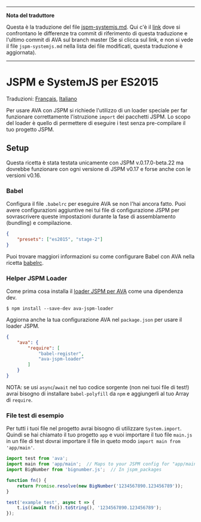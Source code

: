 ___
**Nota del traduttore**

Questa è la traduzione del file [jspm-systemjs.md](https://github.com/sindresorhus/ava/blob/master/docs/recipes/jspm-systemjs.md). Qui c'è il [link](https://github.com/avajs/ava/compare/c09462c3e515c41da8177a3d9ba5fb0f19759653...master#diff-e1128fe3361ff27e14e2ebec6c6ff362) dove si confrontano le differenze tra commit di riferimento di questa traduzione e l'ultimo commit di AVA sul branch master (Se si clicca sul link, e non si vede il file `jspm-systemjs.md` nella lista dei file modificati, questa traduzione è aggiornata).
___
# JSPM e SystemJS per ES2015

Traduzioni: [Français](https://github.com/avajs/ava-docs/blob/master/fr_FR/docs/recipes/jspm-systemjs.md), [Italiano](https://github.com/avajs/ava-docs/blob/master/it_IT/docs/recipes/jspm-systemjs.md)

Per usare AVA con JSPM si richiede l'utilizzo di un loader speciale per far funzionare correttamente l'istruzione `import` dei pacchetti JSPM. Lo scopo del loader è quello di permettere di eseguire i test senza pre-compilare il tuo progetto JSPM.

## Setup

Questa ricetta è stata testata unicamente con JSPM v.0.17.0-beta.22 ma dovrebbe funzionare con ogni versione di JSPM v0.17 e forse anche con le versioni v0.16.

### Babel

Configura il file `.babelrc` per eseguire AVA se non l'hai ancora fatto. Puoi avere configurazioni aggiuntive nei tui file di configurazione JSPM per sovrascrivere queste impostazioni durante la fase di assemblamento (bundling) e compilazione.

```json
{
	"presets": ["es2015", "stage-2"]
}
```

Puoi trovare maggiori informazioni su come configurare Babel con AVA nella ricetta [babelrc](https://github.com/avajs/ava-docs/blob/master/it_IT/docs/recipes/babelrc.md).

### Helper JSPM Loader

Come prima cosa installa il [loader JSPM per AVA](https://github.com/skorlir/ava-jspm-loader) come una dipendenza dev.

```
$ npm install --save-dev ava-jspm-loader
```

Aggiorna anche la tua configurazione AVA nel `package.json` per usare il loader JSPM.

```json
{
	"ava": {
		"require": [
			"babel-register",
			"ava-jspm-loader"
		]
	}
}
```

NOTA: se usi `async`/`await` nel tuo codice sorgente (non nei tuoi file di test!) avrai bisogno di installare `babel-polyfill` da `npm` e aggiungerli al tuo Array di `require`.

### File test di esempio

Per tutti i tuoi file nel progetto avrai bisogno di utilizzare `System.import`. Quindi se hai chiamato il tuo progetto `app` e vuoi importare il tuo file `main.js` in un file di test dovrai importare il file in queto modo `import main from 'app/main'`.

```js
import test from 'ava';
import main from 'app/main';  // Maps to your JSPM config for "app/main.js"
import BigNumber from 'bignumber.js';  // In jspm_packages

function fn() {
	return Promise.resolve(new BigNumber('1234567890.123456789'));
}

test('example test', async t => {
	t.is((await fn()).toString(), '1234567890.123456789');
});
```